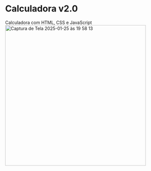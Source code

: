 # Calculadora v2.0
Calculadora com HTML, CSS e JavaScript
<br>
<img width="451" alt="Captura de Tela 2025-01-25 às 19 58 13" src="https://github.com/user-attachments/assets/da6178ba-4ef6-409f-92a0-3f18d4f3641a" />
